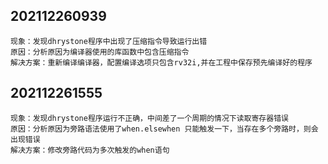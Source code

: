## 202112260939
    现象：发现dhrystone程序中出现了压缩指令导致运行出错
    原因：分析原因为编译器使用的库函数中包含压缩指令
    解决方案：重新编译编译器，配置编译选项只包含rv32i,并在工程中保存预先编译好的程序

## 202112261555
    现象：发现dhrystone程序运行不正确，中间差了一个周期的情况下读取寄存器错误
    原因：分析原因为旁路语法使用了when.elsewhen 只能触发一下，当存在多个旁路时，则会出现错误
    解决方案：修改旁路代码为多次触发的when语句